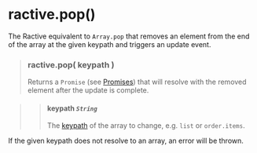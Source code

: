 # ractive.pop()

The Ractive equivalent to ```Array.pop``` that removes an element from the end of the array at the given keypath and triggers an update event.

> ### ractive.pop( keypath )
> Returns a `Promise` (see [Promises](Promises.md)) that will resolve with the removed element after the update is complete.

> > #### **keypath** *`String`*
> > The [keypath](keypaths.md) of the array to change, e.g. `list` or `order.items`.

If the given keypath does not resolve to an array, an error will be thrown.

